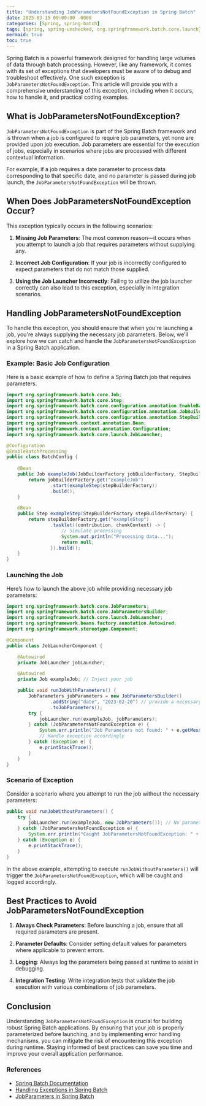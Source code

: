 ```yaml
---
title: "Understanding JobParametersNotFoundException in Spring Batch"
date: 2025-03-15 09:00:00 -0000
categories: [Spring, spring-batch]
tags: [spring, spring-unchecked, org.springframework.batch.core.launch]
mermaid: true
toc: true
---
```



Spring Batch is a powerful framework designed for handling large volumes of data through batch processing. However, like any framework, it comes with its set of exceptions that developers must be aware of to debug and troubleshoot effectively. One such exception is `JobParametersNotFoundException`. This article will provide you with a comprehensive understanding of this exception, including when it occurs, how to handle it, and practical coding examples.

## What is JobParametersNotFoundException?

`JobParametersNotFoundException` is part of the Spring Batch framework and is thrown when a job is configured to require job parameters, yet none are provided upon job execution. Job parameters are essential for the execution of jobs, especially in scenarios where jobs are processed with different contextual information. 

For example, if a job requires a date parameter to process data corresponding to that specific date, and no parameter is passed during job launch, the `JobParametersNotFoundException` will be thrown.

## When Does JobParametersNotFoundException Occur?

This exception typically occurs in the following scenarios:

1. **Missing Job Parameters**: The most common reason—it occurs when you attempt to launch a job that requires parameters without supplying any.

2. **Incorrect Job Configuration**: If your job is incorrectly configured to expect parameters that do not match those supplied.

3. **Using the Job Launcher Incorrectly**: Failing to utilize the job launcher correctly can also lead to this exception, especially in integration scenarios.

## Handling JobParametersNotFoundException

To handle this exception, you should ensure that when you're launching a job, you're always supplying the necessary job parameters. Below, we’ll explore how we can catch and handle the `JobParametersNotFoundException` in a Spring Batch application.

### Example: Basic Job Configuration

Here is a basic example of how to define a Spring Batch job that requires parameters.

```java
import org.springframework.batch.core.Job;
import org.springframework.batch.core.Step;
import org.springframework.batch.core.configuration.annotation.EnableBatchProcessing;
import org.springframework.batch.core.configuration.annotation.JobBuilderFactory;
import org.springframework.batch.core.configuration.annotation.StepBuilderFactory;
import org.springframework.context.annotation.Bean;
import org.springframework.context.annotation.Configuration;
import org.springframework.batch.core.launch.JobLauncher;

@Configuration
@EnableBatchProcessing
public class BatchConfig {
    
    @Bean
    public Job exampleJob(JobBuilderFactory jobBuilderFactory, StepBuilderFactory stepBuilderFactory) {
        return jobBuilderFactory.get("exampleJob")
                .start(exampleStep(stepBuilderFactory))
                .build();
    }

    @Bean
    public Step exampleStep(StepBuilderFactory stepBuilderFactory) {
        return stepBuilderFactory.get("exampleStep")
                .tasklet((contribution, chunkContext) -> {
                    // Simulate processing
                    System.out.println("Processing data...");
                    return null;
                }).build();
    }
}
```

### Launching the Job

Here’s how to launch the above job while providing necessary job parameters:

```java
import org.springframework.batch.core.JobParameters;
import org.springframework.batch.core.JobParametersBuilder;
import org.springframework.batch.core.launch.JobLauncher;
import org.springframework.beans.factory.annotation.Autowired;
import org.springframework.stereotype.Component;

@Component
public class JobLauncherComponent {

    @Autowired
    private JobLauncher jobLauncher;

    @Autowired
    private Job exampleJob; // Inject your job

    public void runJobWithParameters() {
        JobParameters jobParameters = new JobParametersBuilder()
                .addString("date", "2023-02-20") // provide a necessary parameter
                .toJobParameters();
        try {
            jobLauncher.run(exampleJob, jobParameters);
        } catch (JobParametersNotFoundException e) {
            System.err.println("Job Parameters not found: " + e.getMessage());
            // Handle exception accordingly
        } catch (Exception e) {
            e.printStackTrace();
        }
    }
}
```

### Scenario of Exception

Consider a scenario where you attempt to run the job without the necessary parameters:

```java
public void runJobWithoutParameters() {
    try {
        jobLauncher.run(exampleJob, new JobParameters()); // No parameters provided
    } catch (JobParametersNotFoundException e) {
        System.err.println("Caught JobParametersNotFoundException: " + e.getMessage());
    } catch (Exception e) {
        e.printStackTrace();
    }
}
```

In the above example, attempting to execute `runJobWithoutParameters()` will trigger the `JobParametersNotFoundException`, which will be caught and logged accordingly.

## Best Practices to Avoid JobParametersNotFoundException

1. **Always Check Parameters**: Before launching a job, ensure that all required parameters are present.

2. **Parameter Defaults**: Consider setting default values for parameters where applicable to prevent errors.

3. **Logging**: Always log the parameters being passed at runtime to assist in debugging.

4. **Integration Testing**: Write integration tests that validate the job execution with various combinations of job parameters.

## Conclusion 

Understanding `JobParametersNotFoundException` is crucial for building robust Spring Batch applications. By ensuring that your job is properly parameterized before launching, and by implementing error handling mechanisms, you can mitigate the risk of encountering this exception during runtime. Staying informed of best practices can save you time and improve your overall application performance.

### References

- [Spring Batch Documentation](https://docs.spring.io/spring-batch/docs/current/reference/html/)
- [Handling Exceptions in Spring Batch](https://docs.spring.io/spring-batch/docs/current/reference/html/#exception-handling)
- [JobParameters in Spring Batch](https://docs.spring.io/spring-batch/docs/current/reference/html/#jobParameters)